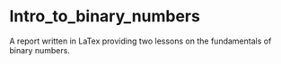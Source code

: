 # Intro_to_binary_numbers
A report written in LaTex providing two lessons on the fundamentals of binary numbers.

